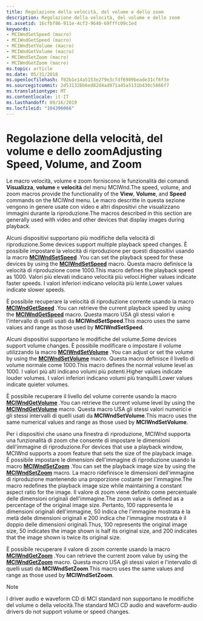 ```yaml
---
title: Regolazione della velocità, del volume e dello zoom
description: Regolazione della velocità, del volume e dello zoom
ms.assetid: 16cfbf86-911e-4cf3-9640-69fffc09c1ed
keywords:
- MCIWndSetSpeed (macro)
- MCIWndGetSpeed (macro)
- MCIWndSetVolume (macro)
- MCIWndGetVolume (macro)
- MCIWndSetZoom (macro)
- MCIWndGetZoom (macro)
ms.topic: article
ms.date: 05/31/2018
ms.openlocfilehash: f02b1e14a5153e279e3cfdf6989beade31cf6f3e
ms.sourcegitcommit: 2d531328b6ed82d4ad971a45a5131b430c5866f7
ms.translationtype: MT
ms.contentlocale: it-IT
ms.lasthandoff: 09/16/2019
ms.locfileid: "104396066"
---
```

# <a name="adjusting-speed-volume-and-zoom"></a><span data-ttu-id="ce4f2-109">Regolazione della velocità, del volume e dello zoom</span><span class="sxs-lookup"><span data-stu-id="ce4f2-109">Adjusting Speed, Volume, and Zoom</span></span>

<span data-ttu-id="ce4f2-110">Le macro velocità, volume e zoom forniscono le funzionalità dei comandi **Visualizza**, **volume** e **velocità** del menu MCIWnd.</span><span class="sxs-lookup"><span data-stu-id="ce4f2-110">The speed, volume, and zoom macros provide the functionality of the **View**, **Volume**, and **Speed** commands on the MCIWnd menu.</span></span> <span data-ttu-id="ce4f2-111">Le macro descritte in questa sezione vengono in genere usate con video e altri dispositivi che visualizzano immagini durante la riproduzione.</span><span class="sxs-lookup"><span data-stu-id="ce4f2-111">The macros described in this section are generally used with video and other devices that display images during playback.</span></span>

<span data-ttu-id="ce4f2-112">Alcuni dispositivi supportano più modifiche della velocità di riproduzione.</span><span class="sxs-lookup"><span data-stu-id="ce4f2-112">Some devices support multiple playback speed changes.</span></span> <span data-ttu-id="ce4f2-113">È possibile impostare la velocità di riproduzione per questi dispositivi usando la macro [**MCIWndSetSpeed**](/windows/desktop/api/Vfw/nf-vfw-mciwndsetspeed) .</span><span class="sxs-lookup"><span data-stu-id="ce4f2-113">You can set the playback speed for these devices by using the [**MCIWndSetSpeed**](/windows/desktop/api/Vfw/nf-vfw-mciwndsetspeed) macro.</span></span> <span data-ttu-id="ce4f2-114">Questa macro definisce la velocità di riproduzione come 1000.</span><span class="sxs-lookup"><span data-stu-id="ce4f2-114">This macro defines the playback speed as 1000.</span></span> <span data-ttu-id="ce4f2-115">Valori più elevati indicano velocità più veloci.</span><span class="sxs-lookup"><span data-stu-id="ce4f2-115">Higher values indicate faster speeds.</span></span> <span data-ttu-id="ce4f2-116">I valori inferiori indicano velocità più lente.</span><span class="sxs-lookup"><span data-stu-id="ce4f2-116">Lower values indicate slower speeds.</span></span>

<span data-ttu-id="ce4f2-117">È possibile recuperare la velocità di riproduzione corrente usando la macro [**MCIWndGetSpeed**](/windows/desktop/api/Vfw/nf-vfw-mciwndgetspeed) .</span><span class="sxs-lookup"><span data-stu-id="ce4f2-117">You can retrieve the current playback speed by using the [**MCIWndGetSpeed**](/windows/desktop/api/Vfw/nf-vfw-mciwndgetspeed) macro.</span></span> <span data-ttu-id="ce4f2-118">Questa macro USA gli stessi valori e l'intervallo di quelli usati da **MCIWndSetSpeed**.</span><span class="sxs-lookup"><span data-stu-id="ce4f2-118">This macro uses the same values and range as those used by **MCIWndSetSpeed**.</span></span>

<span data-ttu-id="ce4f2-119">Alcuni dispositivi supportano le modifiche del volume.</span><span class="sxs-lookup"><span data-stu-id="ce4f2-119">Some devices support volume changes.</span></span> <span data-ttu-id="ce4f2-120">È possibile modificare o impostare il volume utilizzando la macro [**MCIWndSetVolume**](/windows/desktop/api/Vfw/nf-vfw-mciwndsetvolume) .</span><span class="sxs-lookup"><span data-stu-id="ce4f2-120">You can adjust or set the volume by using the [**MCIWndSetVolume**](/windows/desktop/api/Vfw/nf-vfw-mciwndsetvolume) macro.</span></span> <span data-ttu-id="ce4f2-121">Questa macro definisce il livello di volume normale come 1000.</span><span class="sxs-lookup"><span data-stu-id="ce4f2-121">This macro defines the normal volume level as 1000.</span></span> <span data-ttu-id="ce4f2-122">I valori più alti indicano volumi più potenti.</span><span class="sxs-lookup"><span data-stu-id="ce4f2-122">Higher values indicate louder volumes.</span></span> <span data-ttu-id="ce4f2-123">I valori inferiori indicano volumi più tranquilli.</span><span class="sxs-lookup"><span data-stu-id="ce4f2-123">Lower values indicate quieter volumes.</span></span>

<span data-ttu-id="ce4f2-124">È possibile recuperare il livello del volume corrente usando la macro [**MCIWndGetVolume**](/windows/desktop/api/Vfw/nf-vfw-mciwndgetvolume) .</span><span class="sxs-lookup"><span data-stu-id="ce4f2-124">You can retrieve the current volume level by using the [**MCIWndGetVolume**](/windows/desktop/api/Vfw/nf-vfw-mciwndgetvolume) macro.</span></span> <span data-ttu-id="ce4f2-125">Questa macro USA gli stessi valori numerici e gli stessi intervalli di quelli usati da **MCIWndSetVolume**.</span><span class="sxs-lookup"><span data-stu-id="ce4f2-125">This macro uses the same numerical values and range as those used by **MCIWndSetVolume**.</span></span>

<span data-ttu-id="ce4f2-126">Per i dispositivi che usano una finestra di riproduzione, MCIWnd supporta una funzionalità di zoom che consente di impostare le dimensioni dell'immagine di riproduzione.</span><span class="sxs-lookup"><span data-stu-id="ce4f2-126">For devices that use a playback window, MCIWnd supports a zoom feature that sets the size of the playback image.</span></span> <span data-ttu-id="ce4f2-127">È possibile impostare le dimensioni dell'immagine di riproduzione usando la macro [**MCIWndSetZoom**](/windows/desktop/api/Vfw/nf-vfw-mciwndsetzoom) .</span><span class="sxs-lookup"><span data-stu-id="ce4f2-127">You can set the playback image size by using the [**MCIWndSetZoom**](/windows/desktop/api/Vfw/nf-vfw-mciwndsetzoom) macro.</span></span> <span data-ttu-id="ce4f2-128">La macro ridefinisce le dimensioni dell'immagine di riproduzione mantenendo una proporzione costante per l'immagine.</span><span class="sxs-lookup"><span data-stu-id="ce4f2-128">The macro redefines the playback image size while maintaining a constant aspect ratio for the image.</span></span> <span data-ttu-id="ce4f2-129">Il valore di zoom viene definito come percentuale delle dimensioni originali dell'immagine.</span><span class="sxs-lookup"><span data-stu-id="ce4f2-129">The zoom value is defined as a percentage of the original image size.</span></span> <span data-ttu-id="ce4f2-130">Pertanto, 100 rappresenta le dimensioni originali dell'immagine, 50 indica che l'immagine mostrata è la metà delle dimensioni originali e 200 indica che l'immagine mostrata è il doppio delle dimensioni originali.</span><span class="sxs-lookup"><span data-stu-id="ce4f2-130">Thus, 100 represents the original image size, 50 indicates the image shown is half its original size, and 200 indicates that the image shown is twice its original size.</span></span>

<span data-ttu-id="ce4f2-131">È possibile recuperare il valore di zoom corrente usando la macro [**MCIWndGetZoom**](/windows/desktop/api/Vfw/nf-vfw-mciwndgetzoom) .</span><span class="sxs-lookup"><span data-stu-id="ce4f2-131">You can retrieve the current zoom value by using the [**MCIWndGetZoom**](/windows/desktop/api/Vfw/nf-vfw-mciwndgetzoom) macro.</span></span> <span data-ttu-id="ce4f2-132">Questa macro USA gli stessi valori e l'intervallo di quelli usati da **MCIWndSetZoom**.</span><span class="sxs-lookup"><span data-stu-id="ce4f2-132">This macro uses the same values and range as those used by **MCIWndSetZoom**.</span></span>

> [!Note]  
> <span data-ttu-id="ce4f2-133">I driver audio e waveform CD di MCI standard non supportano le modifiche del volume o della velocità.</span><span class="sxs-lookup"><span data-stu-id="ce4f2-133">The standard MCI CD audio and waveform-audio drivers do not support volume or speed changes.</span></span>

 

 

 




